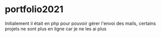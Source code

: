 # portfolio2021

Initialement il était en php pour pouvoir gérer l'envoi des mails, certains projets ne sont plus en ligne car je ne les ai plus
